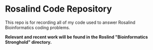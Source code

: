 # Rosalind Code Repository

This repo is for recording all of my code used to answer Rosalind Bioinformatics coding problems. 

**Relevant and recent work will be found in the Roslind "Bioinformatics Stronghold" directory.**
